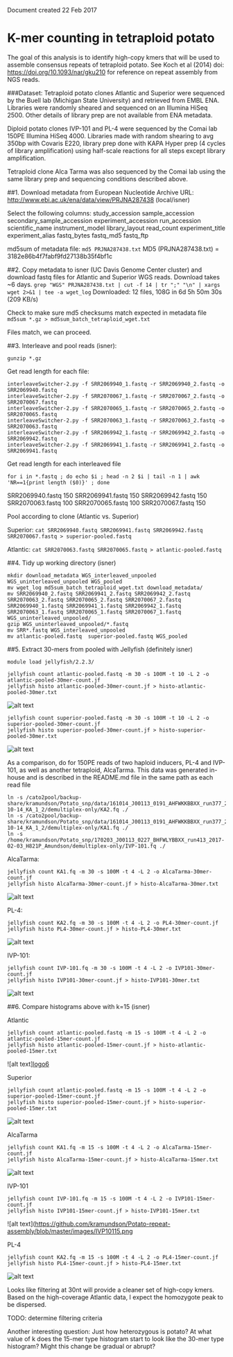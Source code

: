 Document created 22 Feb 2017

# K-mer counting in tetraploid potato

The goal of this analysis is to identify high-copy kmers that will be used to assemble consensus repeats of tetraploid potato.
See Koch et al (2014) doi: https://doi.org/10.1093/nar/gku210 for reference on repeat assembly from NGS reads.

###Dataset: Tetraploid potato clones Atlantic and Superior were sequenced by the Buell lab (Michigan State University) and retrieved from EMBL ENA. Libraries were randomly sheared
and sequenced on an Illumina HiSeq 2500. Other details of library prep are not available from ENA metadata.

Diploid potato clones IVP-101 and PL-4 were sequenced by the Comai lab 150PE Illumina HiSeq 4000. Libraries made with random shearing to avg 350bp with Covaris E220,
library prep done with KAPA Hyper prep (4 cycles of library amplification) using half-scale reactions for all steps except library amplification.

Tetraploid clone Alca Tarma was also sequenced by the Comai lab using the same library prep and sequencing conditions described above. 

##1. Download metadata from European Nucleotide Archive URL: http://www.ebi.ac.uk/ena/data/view/PRJNA287438 (local/isner)

Select the following columns:
study_accession
sample_accession
secondary_sample_accession
experiment_accession
run_accession
scientific_name
instrument_model
library_layout
read_count
experiment_title
experiment_alias
fastq_bytes
fastq_md5
fastq_ftp

md5sum of metadata file:
```md5 PRJNA287438.txt```
MD5 (PRJNA287438.txt) = 3182e86b4f7fabf9fd27138b35f4bf1c

##2. Copy metadata to isner (UC Davis Genome Center cluster) and download fastq files for Atlantic and Superior WGS reads. Download takes ~6 days.
```grep "WGS" PRJNA287438.txt | cut -f 14 | tr ";" "\n" | xargs wget 2>&1 | tee -a wget_log```
Downloaded: 12 files, 108G in 6d 5h 50m 30s (209 KB/s)

Check to make sure md5 checksums match expected in metadata file
```md5sum *.gz > md5sum_batch_tetraploid_wget.txt```

Files match, we can proceed.

##3. Interleave and pool reads (isner):

```gunzip *.gz```

Get read length for each file:

```
interleaveSwitcher-2.py -f SRR2069940_1.fastq -r SRR2069940_2.fastq -o SRR2069940.fastq 
interleaveSwitcher-2.py -f SRR2070067_1.fastq -r SRR2070067_2.fastq -o SRR2070067.fastq
interleaveSwitcher-2.py -f SRR2070065_1.fastq -r SRR2070065_2.fastq -o SRR2070065.fastq
interleaveSwitcher-2.py -f SRR2070063_1.fastq -r SRR2070063_2.fastq -o SRR2070063.fastq
interleaveSwitcher-2.py -f SRR2069942_1.fastq -r SRR2069942_2.fastq -o SRR2069942.fastq
interleaveSwitcher-2.py -f SRR2069941_1.fastq -r SRR2069941_2.fastq -o SRR2069941.fastq
```

Get read length for each interleaved file

```for i in *.fastq ; do echo $i ; head -n 2 $i | tail -n 1 | awk 'NR==1{print length ($0)}' ; done```

SRR2069940.fastq
150
SRR2069941.fastq
150
SRR2069942.fastq
150
SRR2070063.fastq
100
SRR2070065.fastq
100
SRR2070067.fastq
150

Pool according to clone (Atlantic vs. Superior)

Superior:
```cat SRR2069940.fastq SRR2069941.fastq SRR2069942.fastq SRR2070067.fastq > superior-pooled.fastq```

Atlantic:
```cat SRR2070063.fastq SRR2070065.fastq > atlantic-pooled.fastq```

##4. Tidy up working directory (isner)

```
mkdir download_metadata WGS_interleaved_unpooled WGS_uninterleaved_unpooled WGS_pooled
mv wget_log md5sum_batch_tetraploid_wget.txt download_metadata/
mv SRR2069940_2.fastq SRR2069941_2.fastq SRR2069942_2.fastq SRR2070063_2.fastq SRR2070065_2.fastq SRR2070067_2.fastq SRR2069940_1.fastq SRR2069941_1.fastq SRR2069942_1.fastq SRR2070063_1.fastq SRR2070065_1.fastq SRR2070067_1.fastq WGS_uninterleaved_unpooled/
gzip WGS_uninterleaved_unpooled/*.fastq
mv SRR*.fastq WGS_interleaved_unpooled
mv atlantic-pooled.fastq  superior-pooled.fastq WGS_pooled
```

##5. Extract 30-mers from pooled with Jellyfish (definitely isner)

```module load jellyfish/2.2.3/```

```
jellyfish count atlantic-pooled.fastq -m 30 -s 100M -t 10 -L 2 -o atlantic-pooled-30mer-count.jf
jellyfish histo atlantic-pooled-30mer-count.jf > histo-atlantic-pooled-30mer.txt
```

![alt text](https://github.com/kramundson/Potato-repeat-assembly/blob/master/images/atlantic30.png "Atlantic 30mer counts")

```
jellyfish count superior-pooled.fastq -m 30 -s 100M -t 10 -L 2 -o superior-pooled-30mer-count.jf
jellyfish histo superior-pooled-30mer-count.jf > histo-superior-pooled-30mer.txt
```

![alt text](https://github.com/kramundson/Potato-repeat-assembly/blob/master/images/superior30.png "Superior 30mer counts")

As a comparison, do for 150PE reads of two haploid inducers, PL-4 and IVP-101, as well as another tetraploid, AlcaTarma.
This data was generated in-house and is described in the README.md file in the same path as each read file

```
ln -s /cato2pool/backup-share/kramundson/Potato_snp/data/161014_J00113_0191_AHFWKKBBXX_run377_2016-10-14_KA_1_2/demultiplex-only/KA2.fq ./
ln -s /cato2pool/backup-share/kramundson/Potato_snp/data/161014_J00113_0191_AHFWKKBBXX_run377_2016-10-14_KA_1_2/demultiplex-only/KA1.fq ./
ln -s /home/kramundson/Potato_snp/170203_J00113_0227_BHFWLYBBXX_run413_2017-02-03_H821P_Amundson/demultiplex-only/IVP-101.fq ./
```

AlcaTarma:
```
jellyfish count KA1.fq -m 30 -s 100M -t 4 -L 2 -o AlcaTarma-30mer-count.jf
jellyfish histo AlcaTarma-30mer-count.jf > histo-AlcaTarma-30mer.txt
```

![alt text](https://github.com/kramundson/Potato-repeat-assembly/blob/master/images/alcatarma30.png "AlcaTarma 30mer counts")

PL-4:
```
jellyfish count KA2.fq -m 30 -s 100M -t 4 -L 2 -o PL4-30mer-count.jf
jellyfish histo PL4-30mer-count.jf > histo-PL4-30mer.txt
```

![alt text](https://github.com/kramundson/Potato-repeat-assembly/blob/master/images/pl430.png "PL-4 30mer counts")

IVP-101:
```
jellyfish count IVP-101.fq -m 30 -s 100M -t 4 -L 2 -o IVP101-30mer-count.jf
jellyfish histo IVP101-30mer-count.jf > histo-IVP101-30mer.txt
```

![alt text](https://github.com/kramundson/Potato-repeat-assembly/blob/master/images/IVP10130.png "IVP-101 30mer counts")

##6. Compare histograms above with k=15 (isner)

Atlantic

```
jellyfish count atlantic-pooled.fastq -m 15 -s 100M -t 4 -L 2 -o atlantic-pooled-15mer-count.jf
jellyfish histo atlantic-pooled-15mer-count.jf > histo-atlantic-pooled-15mer.txt
```

![alt text][logo6](https://github.com/kramundson/Potato-repeat-assembly/blob/master/images/atlantic15.png "Atlantic 15mer counts")

Superior

```
jellyfish count atlantic-pooled.fastq -m 15 -s 100M -t 4 -L 2 -o superior-pooled-15mer-count.jf
jellyfish histo superior-pooled-15mer-count.jf > histo-superior-pooled-15mer.txt
```

![alt text](https://github.com/kramundson/Potato-repeat-assembly/blob/master/images/superior15.png "Superior 15mer counts")

AlcaTarma
```
jellyfish count KA1.fq -m 15 -s 100M -t 4 -L 2 -o AlcaTarma-15mer-count.jf
jellyfish histo AlcaTarma-15mer-count.jf > histo-AlcaTarma-15mer.txt
```

![alt text](https://github.com/kramundson/Potato-repeat-assembly/blob/master/images/alcatarma15.png "Alca Tarma 15mer counts")

IVP-101
```
jellyfish count IVP-101.fq -m 15 -s 100M -t 4 -L 2 -o IVP101-15mer-count.jf
jellyfish histo IVP101-15mer-count.jf > histo-IVP101-15mer.txt
```

![alt text](https://github.com/kramundson/Potato-repeat-assembly/blob/master/images/IVP10115.png

PL-4
```
jellyfish count KA2.fq -m 15 -s 100M -t 4 -L 2 -o PL4-15mer-count.jf
jellyfish histo PL4-15mer-count.jf > histo-PL4-15mer.txt
```

![alt text](https://github.com/kramundson/Potato-repeat-assembly/blob/master/images/pl415.png)

Looks like filtering at 30nt will provide a cleaner set of high-copy kmers. Based on the high-coverage Atlantic data, I expect the homozygote peak to be dispersed.

TODO: determine filtering criteria

Another interesting question: Just how heterozygous is potato? At what value of k does the 15-mer type histogram start to look like the 30-mer type histogram?
Might this change be gradual or abrupt?

